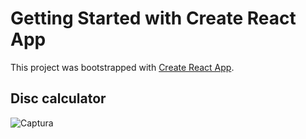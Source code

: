 # Getting Started with Create React App

This project was bootstrapped with [Create React App](https://github.com/facebook/create-react-app).

##  Disc calculator 

![Captura](https://user-images.githubusercontent.com/29003528/139752065-a4c23d4f-e8e7-40f1-aa45-b5c80b110ec1.JPG)